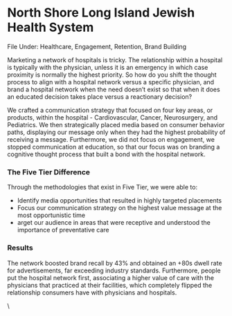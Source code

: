# North Shore Long Island Jewish Health System

File Under: Healthcare, Engagement, Retention, Brand Building

Marketing a network of hospitals is tricky.  The relationship within a hospital is typically with the physician, unless it is an emergency in which case proximity is normally the highest priority.  So how do you shift the thought process to align with a hospital network versus a specific physician, and brand a hospital network when the need doesn’t exist so that when it does an educated decision takes place versus a reactionary decision?

We crafted a communication strategy that focused on four key areas, or products, within the hospital - Cardiovascular, Cancer, Neurosurgery, and Pediatrics.  We then strategically placed media based on consumer behavior paths, displaying our message only when they had the highest probability of receiving a message.  Furthermore, we did not focus on engagement, we stopped communication at education, so that our focus was on branding a cognitive thought process that built a bond with the hospital network.

### The Five Tier Difference

Through the methodologies that exist in Five Tier, we were able to:&#x20;

* Identify media opportunities that resulted in highly targeted placements
* Focus our communication strategy on the highest value message at the most opportunistic time
* arget our audience in areas that were receptive and understood the importance of preventative care

### Results

The network boosted brand recall by 43% and obtained an +80s dwell rate for advertisements, far exceeding industry standards.  Furthermore, people put the hospital network first, associating a higher value of care with the physicians that practiced at their facilities, which completely flipped the relationship consumers have with physicians and hospitals.

\
